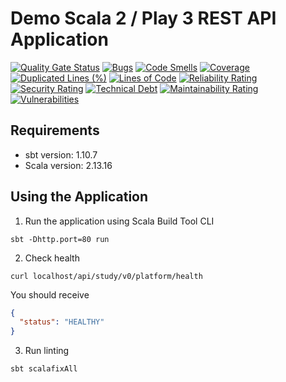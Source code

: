 # Demo Scala 2 / Play 3 REST API Application

[![Quality Gate Status](https://sonarcloud.io/api/project_badges/measure?project=maksym-panov_scala-play-study-application&metric=alert_status)](https://sonarcloud.io/summary/new_code?id=maksym-panov_scala-play-study-application)
[![Bugs](https://sonarcloud.io/api/project_badges/measure?project=maksym-panov_scala-play-study-application&metric=bugs)](https://sonarcloud.io/summary/new_code?id=maksym-panov_scala-play-study-application)
[![Code Smells](https://sonarcloud.io/api/project_badges/measure?project=maksym-panov_scala-play-study-application&metric=code_smells)](https://sonarcloud.io/summary/new_code?id=maksym-panov_scala-play-study-application)
[![Coverage](https://sonarcloud.io/api/project_badges/measure?project=maksym-panov_scala-play-study-application&metric=coverage)](https://sonarcloud.io/summary/new_code?id=maksym-panov_scala-play-study-application)
[![Duplicated Lines (%)](https://sonarcloud.io/api/project_badges/measure?project=maksym-panov_scala-play-study-application&metric=duplicated_lines_density)](https://sonarcloud.io/summary/new_code?id=maksym-panov_scala-play-study-application)
[![Lines of Code](https://sonarcloud.io/api/project_badges/measure?project=maksym-panov_scala-play-study-application&metric=ncloc)](https://sonarcloud.io/summary/new_code?id=maksym-panov_scala-play-study-application)
[![Reliability Rating](https://sonarcloud.io/api/project_badges/measure?project=maksym-panov_scala-play-study-application&metric=reliability_rating)](https://sonarcloud.io/summary/new_code?id=maksym-panov_scala-play-study-application)
[![Security Rating](https://sonarcloud.io/api/project_badges/measure?project=maksym-panov_scala-play-study-application&metric=security_rating)](https://sonarcloud.io/summary/new_code?id=maksym-panov_scala-play-study-application)
[![Technical Debt](https://sonarcloud.io/api/project_badges/measure?project=maksym-panov_scala-play-study-application&metric=sqale_index)](https://sonarcloud.io/summary/new_code?id=maksym-panov_scala-play-study-application)
[![Maintainability Rating](https://sonarcloud.io/api/project_badges/measure?project=maksym-panov_scala-play-study-application&metric=sqale_rating)](https://sonarcloud.io/summary/new_code?id=maksym-panov_scala-play-study-application)
[![Vulnerabilities](https://sonarcloud.io/api/project_badges/measure?project=maksym-panov_scala-play-study-application&metric=vulnerabilities)](https://sonarcloud.io/summary/new_code?id=maksym-panov_scala-play-study-application)

## Requirements
- sbt version: 1.10.7 
- Scala version: 2.13.16

## Using the Application
1. Run the application using Scala Build Tool CLI
```shell
sbt -Dhttp.port=80 run
```
2. Check health
```shell
curl localhost/api/study/v0/platform/health
```
You should receive
```json
{ 
  "status": "HEALTHY" 
}
```
3. Run linting
```shell
sbt scalafixAll
```
